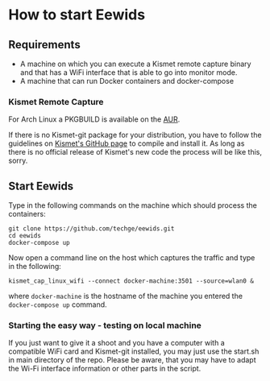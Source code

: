 # How to start Eewids

## Requirements

* A machine on which you can execute a Kismet remote capture binary and that has a WiFi interface that is able to go into monitor mode. <!--TODO further explanation and notes are needed!-->
* A machine that can run Docker containers and docker-compose

### Kismet Remote Capture

For Arch Linux a PKGBUILD is available on the [AUR](https://aur.archlinux.org/packages/kismet-git/).

If there is no Kismet-git package for your distribution, you have to follow the guidelines on [Kismet's GitHub page](https://github.com/kismetwireless/kismet/blob/master/README) to compile and install it. As long as there is no official release of Kismet's new code the process will be like this, sorry.

## Start Eewids

Type in the following commands on the machine which should process the containers:

```
git clone https://github.com/techge/eewids.git
cd eewids
docker-compose up
```

Now open a command line on the host which captures the traffic and type in the following:

```
kismet_cap_linux_wifi --connect docker-machine:3501 --source=wlan0 &
``` 
where `docker-machine` is the hostname of the machine you entered the `docker-compose up` command.

### Starting the easy way - testing on local machine

If you just want to give it a shoot and you have a computer with a compatible WiFi card and Kismet-git installed, you may just use the start.sh in main directory of the repo. Please be aware, that you may have to adapt the Wi-Fi interface information or other parts in the script.
